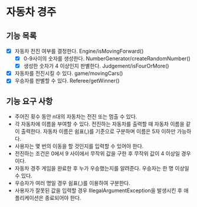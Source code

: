 # 자동차 경주

## 기능 목록

- [x] 자동차 전진 여부를 결정한다. Engine/isMovingForward()
    - [x] 0-9사이의 숫자를 생성한다. NumberGenerator/createRandomNumber()
    - [x] 생성한 숫자가 4 이상인지 판별한다. Judgement/isFourOrMore()
- [x] 자동차를 전진시킬 수 있다. game/movingCars()
- [x] 우승자를 판별할 수 있다. Referee/getWinner()

## 기능 요구 사항

+ 주어진 횟수 동안 n대의 자동차는 전진 또는 멈출 수 있다.
+ 각 자동차에 이름을 부여할 수 있다. 전진하는 자동차를 출력할 때 자동차 이름을 같이 출력한다.
  자동차 이름은 쉼표(,)를 기준으로 구분하며 이름은 5자 이하만 가능하다.
+ 사용자는 몇 번의 이동을 할 것인지를 입력할 수 있어야 한다.
+ 전진하는 조건은 0에서 9 사이에서 무작위 값을 구한 후 무작위 값이 4 이상일 경우이다.
+ 자동차 경주 게임을 완료한 후 누가 우승했는지를 알려준다. 우승자는 한 명 이상일 수 있다.
+ 우승자가 여러 명일 경우 쉼표(,)를 이용하여 구분한다.
+ 사용자가 잘못된 값을 입력할 경우 IllegalArgumentException을 발생시킨 후 애플리케이션은 종료되어야 한다.